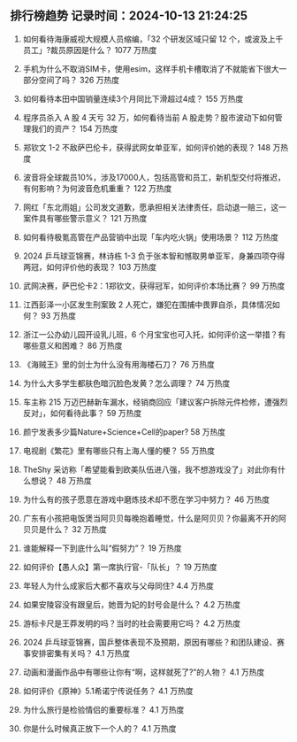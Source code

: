 
## 排行榜趋势 记录时间：2024-10-13 21:24:25
  
  1. 如何看待海康威视大规模人员缩编，「32 个研发区域只留 12 个，或波及上千员工」?裁员原因是什么？ 1077 万热度
    
  2. 手机为什么不取消SIM卡，使用esim，这样手机卡槽取消了不就能省下很大一部分空间了吗？ 326 万热度
    
  3. 如何看待本田中国销量连续3个月同比下滑超过4成？ 155 万热度
    
  4. 程序员杀入 A 股 4 天亏 32 万，如何看待当前 A 股走势？股市波动下如何管理我们的资产？ 154 万热度
    
  5. 郑钦文 1-2 不敌萨巴伦卡，获得武网女单亚军，如何评价她的表现？ 148 万热度
    
  6. 波音将全球裁员10%，涉及17000人，包括高管和员工，新机型交付将推迟，有何影响？为何波音危机重重？ 122 万热度
    
  7. 网红「东北雨姐」公司发文道歉，愿承担相关法律责任，启动退一赔三，这一案件具有哪些警示意义？ 121 万热度
    
  8. 如何看待极氪高管在产品营销中出现「车内吃火锅」使用场景？ 112 万热度
    
  9. 2024 乒乓球亚锦赛，林诗栋 1-3 负于张本智和憾取男单亚军，身兼四项夺得两冠，如何评价他的表现？ 103 万热度
    
  10. 武网决赛，萨巴伦卡2：1郑钦文，获得冠军，如何评价本场比赛？ 99 万热度
    
  11. 江西彭泽一小区发生刑案致 2 人死亡，嫌犯在围捕中畏罪自杀，具体情况如何？ 93 万热度
    
  12. 浙江一公办幼儿园开设乳儿班，6 个月宝宝也可入托，如何评价这一举措？有哪些意义和困难？ 86 万热度
    
  13. 《海贼王》里的剑士为什么没有用海楼石刀？ 76 万热度
    
  14. 为什么大多学生都肤色暗沉脸色发黄？怎么调理？ 74 万热度
    
  15. 车主称 215 万迈巴赫新车漏水，经销商回应「建议客户拆除元件检修，遭强烈反对」，如何看待此事？ 59 万热度
    
  16. 颜宁发表多少篇Nature+Science+Cell的paper? 58 万热度
    
  17. 电视剧《繁花》里有哪些只有上海人懂的梗？ 55 万热度
    
  18. TheShy 采访称「希望能看到欧美队伍进八强，我不想游戏没了」对此你有什么想说？ 48 万热度
    
  19. 为什么有的孩子愿意在游戏中磨炼技术却不愿在学习中努力？ 46 万热度
    
  20. 广东有小孩把电饭煲当阿贝贝每晚抱着睡觉，什么是阿贝贝？你最离不开的阿贝贝是什么？ 32 万热度
    
  21. 谁能解释一下到底什么叫“假努力”？ 19 万热度
    
  22. 如何评价【愚人众】第一席执行官-「队长」？ 19 万热度
    
  23. 年轻人为什么成家后大都不喜欢与父母同住? 4.4 万热度
    
  24. 如果安陵容没有跟皇后，她晋为妃的封号会是什么？ 4.2 万热度
    
  25. 游标卡尺是王莽发明的吗？当时的社会需要用它吗？ 4.2 万热度
    
  26. 2024 乒乓球亚锦赛，国乒整体表现不及预期，原因有哪些？和团队建设、赛事安排密集有关吗？ 4.1 万热度
    
  27. 动画和漫画作品中有哪些让你有“啊，这样就死了?”的人物？ 4.1 万热度
    
  28. 如何评价《原神》5.1希诺宁传说任务？ 4.1 万热度
    
  29. 为什么旅行是检验情侣的重要标准？ 4.1 万热度
    
  30. 你是什么时候真正放下一个人的？ 4.1 万热度
    